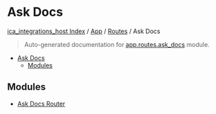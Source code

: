 # Ask Docs

[ica_integrations_host Index](../../../README.md#ica_integrations_host-index) / [App](../../index.md#app) / [Routes](../index.md#routes) / Ask Docs

> Auto-generated documentation for [app.routes.ask_docs](https://github.ibm.com/destiny/ica_integrations_host/blob/main/app/routes/ask_docs/__init__.py) module.

- [Ask Docs](#ask-docs)
  - [Modules](#modules)

## Modules

- [Ask Docs Router](./ask_docs_router.md)
